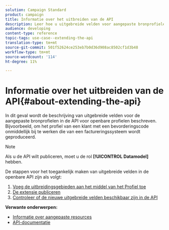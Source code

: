```yaml
---
solution: Campaign Standard
product: campaign
title: Informatie over het uitbreiden van de API
description: Leer hoe u uitgebreide velden voor aangepaste bronprofielen beschikbaar maakt in de API voor openbare profielen.
audience: developing
content-type: reference
topic-tags: use-case--extending-the-api
translation-type: tm+mt
source-git-commit: 501f52624ce253eb7b0d36d908ac8502cf1d3b48
workflow-type: tm+mt
source-wordcount: '114'
ht-degree: 11%

---
```



# Informatie over het uitbreiden van de API{#about-extending-the-api}

In dit geval wordt de beschrijving van uitgebreide velden voor de aangepaste bronprofielen in de API voor openbare profielen beschreven. Bijvoorbeeld, om het profiel van een klant met een bevorderingscode onmiddellijk bij te werken die van een factureringssysteem wordt geproduceerd.

>[!NOTE]
>
>Als u de API wilt publiceren, moet u de rol **[!UICONTROL Datamodel]** hebben.

De stappen voor het toegankelijk maken van uitgebreide velden in de openbare API zijn als volgt:

1. [Voeg de uitbreidingsgebieden aan het middel van het Profiel toe](../../developing/using/step-1--add-extension-fields-to-the-profile-resource.md)
1. [De extensie publiceren](../../developing/using/step-2--publish-the-extension.md)
1. [Controleer of de nieuwe uitgebreide velden beschikbaar zijn in de API](../../developing/using/step-3--verify-the-extension.md)

**Verwante onderwerpen:**

* [Informatie over aangepaste resources](../../developing/using/data-model-concepts.md)
* [API-documentatie](../../api/using/get-started-apis.md)
